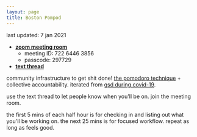 ```yaml
---
layout: page
title: Boston Pompod 
---
```



last updated: 7 jan 2021

* [**zoom meeting room**](https://us04web.zoom.us/j/72264463856?pwd=WGQ0NzB1ZHd5T3UxamxZaTBUM3E3dz09)
    - meeting ID: 722 6446 3856
    - passcode: 297729
* [**text thread**](https://chat.whatsapp.com/LHUVc7H16M1BQ1tUI3bkWT)


community infrastructure to get shit done! [the pomodoro technique](https://www.youtube.com/watch?v=VFW3Ld7JO0w) + collective accountability. iterated from [gsd during covid-19](http://lqb2.co/blog///2020/03/16/gsd-during-covid-19-pomodoros/).


use the text thread to let people know when you'll be on. join the meeting room. 


the first 5 mins of each half hour is for checking in and listing out what you'll be working on. the next 25 mins is for focused workflow. repeat as long as feels good.
